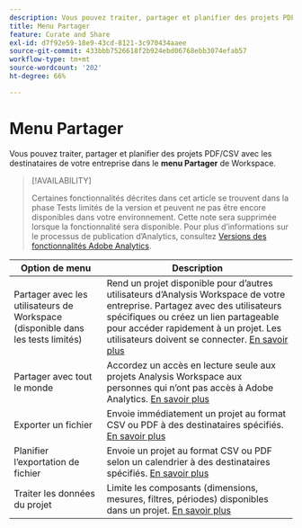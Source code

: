 ```yaml
---
description: Vous pouvez traiter, partager et planifier des projets PDF/CSV avec les destinataires de votre organisation.
title: Menu Partager
feature: Curate and Share
exl-id: d7f92e59-18e9-43cd-8121-3c970434aaee
source-git-commit: 433bbb7526618f2b924ebd06768ebb3074efab57
workflow-type: tm+mt
source-wordcount: '202'
ht-degree: 66%

---
```


# Menu Partager

Vous pouvez traiter, partager et planifier des projets PDF/CSV avec les destinataires de votre entreprise dans le **menu Partager** de Workspace.

>[!AVAILABILITY]
>
>Certaines fonctionnalités décrites dans cet article se trouvent dans la phase Tests limités de la version et peuvent ne pas être encore disponibles dans votre environnement. Cette note sera supprimée lorsque la fonctionnalité sera disponible. Pour plus d’informations sur le processus de publication d’Analytics, consultez [Versions des fonctionnalités Adobe Analytics](/help/release-notes/releases.md).

| Option de menu | Description |
|---|---|
| Partager avec les utilisateurs de Workspace (disponible dans les tests limités) | Rend un projet disponible pour d’autres utilisateurs d’Analysis Workspace de votre entreprise. Partagez avec des utilisateurs spécifiques ou créez un lien partageable pour accéder rapidement à un projet. Les utilisateurs doivent se connecter. [En savoir plus](/help/analysis-workspace/curate-share/share-projects.md) |
| Partager avec tout le monde | Accordez un accès en lecture seule aux projets Analysis Workspace aux personnes qui n’ont pas accès à Adobe Analytics. [En savoir plus](/help/analysis-workspace/curate-share/share-projects.md) |
| Exporter un fichier | Envoie immédiatement un projet au format CSV ou PDF à des destinataires spécifiés. [En savoir plus](/help/analysis-workspace/curate-share/t-schedule-report.md) |
| Planifier l’exportation de fichier | Envoie un projet au format CSV ou PDF selon un calendrier à des destinataires spécifiés. [En savoir plus](/help/analysis-workspace/curate-share/t-schedule-report.md) |
| Traiter les données du projet | Limite les composants (dimensions, mesures, filtres, périodes) disponibles dans un projet. [En savoir plus](/help/analysis-workspace/curate-share/curate.md) |
